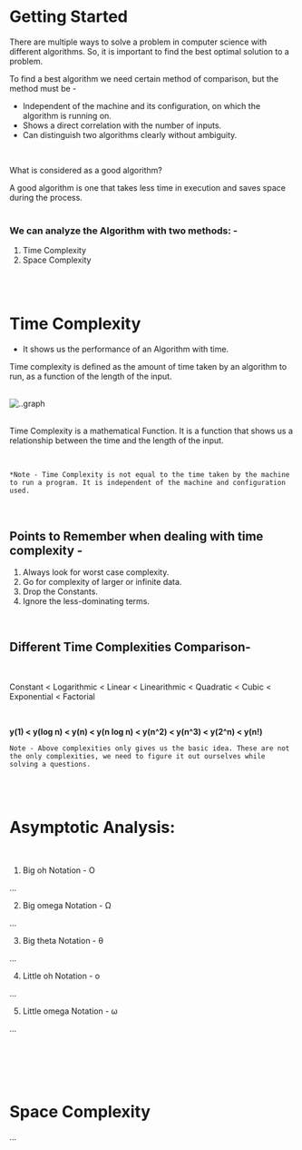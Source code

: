 
# Getting Started

There are multiple ways to solve a problem in computer science with different algorithms. 
So, it is important to find the best optimal solution to a problem.

To find a best algorithm we need certain method of comparison, but the method must be - 
* Independent of the machine and its configuration, on which the algorithm is running on.
* Shows a direct correlation with the number of inputs.
* Can distinguish two algorithms clearly without ambiguity.

<br>


What is considered as a good algorithm?

A good algorithm is one that takes less time in execution and saves space during the process.
<br>
<br>

### We can analyze the Algorithm with two methods: -

1. Time Complexity
2. Space Complexity



<br>
<br>


# Time Complexity

* It shows us the performance of an Algorithm with time. 

Time complexity is defined as the amount of time taken by an algorithm to run, as a function of the length of the input.

<br>
<img src="" alt="..graph">
<br>
<br>

Time Complexity is a mathematical Function. It is a function that shows us a relationship between the time and the length of the input.



<br>

    *Note - Time Complexity is not equal to the time taken by the machine to run a program. It is independent of the machine and configuration used.

<br>


## Points to Remember when dealing with time complexity -

1. Always look for worst case complexity.
2. Go for complexity of larger or infinite data.
3. Drop the Constants.
4. Ignore the less-dominating terms.

<br>





## Different Time Complexities Comparison-

<br>


Constant < Logarithmic < Linear < Linearithmic < Quadratic < Cubic < Exponential < Factorial

<br>


<b> y(1) < y(log n) < y(n) < y(n log n) < y(n^2) < y(n^3) < y(2^n) < y(n!)
</b>

    Note - Above complexities only gives us the basic idea. These are not the only complexities, we need to figure it out ourselves while solving a questions.


<br>
<br>

# Asymptotic Analysis:
<br>

1. Big oh Notation - O

...
<br>



2. Big omega Notation - Ω

...
<br>


3.  Big theta Notation - θ

...
<br>

4. Little oh Notation - o

...
<br>


5. Little omega Notation - ω

...
<br>




<br>
<br>
<br>
<br>



# Space Complexity

...